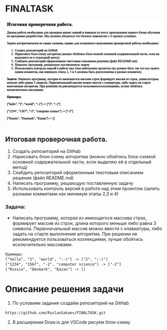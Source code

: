 # FINALTASK
![Logo](Control_work.png)

## Итоговая проверочная работа.
1. Создать репозиторий на GitHab
2. Нарисовать блок-схему алгоритма (можно обойтись блок-схемой основной содержательной части, если выделяю её в отдельный метод)
3. Снабдить репозиторий оформленным текстовым описанием решения (файл README.md)
4. Написать программу, решающую поставленную задачу
5. Использовать контроль версий в работе над этим проектом (залить разными коммитами как минимум этапы 2,3 и 4)

### Задача:

* Написать программу, которая из имеющегося массива строк,
формирует массив из строк, 
длина которого меньше либо равна 3 символа.
Первоначальный массив можно ввести с клавиатуры,
либо задать на старте выполнения алгоритма.
При решении не рекомендуется пользоваться коллекциями, лучше обойтись исключительно массивами.
```
Примеры:
["hello", "2", "world", ":-)"] -> ["2", ":-)"]
["1234", "1567", "-2", "computer science"] -> ["-2"] 
["Russia", "Denmark", "Kazan"] -> []
```

# Описание решения задачи
1. По условиям задания создаём репозиторий на GitHab
```
https://github.com/RuslanSakaev/FINALTASK.git
```
2. В расширении Draw.io для VSCode рисуем блок-схему
